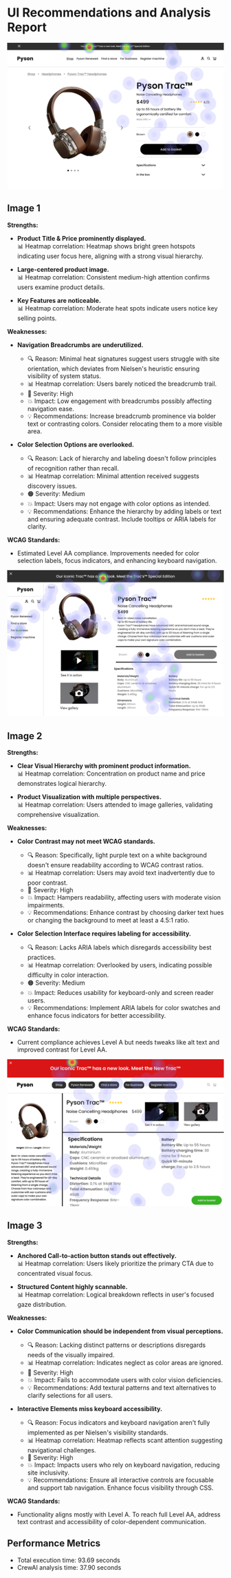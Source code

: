 # UI Recommendations and Analysis Report

![Image 1](heatmaps/p10-1.png)

## Image 1

**Strengths:**
- **Product Title & Price prominently displayed.**  
  📊 Heatmap correlation: Heatmap shows bright green hotspots indicating user focus here, aligning with a strong visual hierarchy.

- **Large-centered product image.**  
  📊 Heatmap correlation: Consistent medium-high attention confirms users examine product details.

- **Key Features are noticeable.**  
  📊 Heatmap correlation: Moderate heat spots indicate users notice key selling points.

**Weaknesses:**
- **Navigation Breadcrumbs are underutilized.**
  - 🔍 Reason: Minimal heat signatures suggest users struggle with site orientation, which deviates from Nielsen's heuristic ensuring visibility of system status.
  - 📊 Heatmap correlation: Users barely noticed the breadcrumb trail.
  - 🔴 Severity: High
  - 💥 Impact: Low engagement with breadcrumbs possibly affecting navigation ease.
  - 💡 Recommendations: Increase breadcrumb prominence via bolder text or contrasting colors. Consider relocating them to a more visible area.

- **Color Selection Options are overlooked.**
  - 🔍 Reason: Lack of hierarchy and labeling doesn't follow principles of recognition rather than recall.
  - 📊 Heatmap correlation: Minimal attention received suggests discovery issues.
  - 🟠 Severity: Medium
  - 💥 Impact: Users may not engage with color options as intended.
  - 💡 Recommendations: Enhance the hierarchy by adding labels or text and ensuring adequate contrast. Include tooltips or ARIA labels for clarity.

**WCAG Standards:**
- Estimated Level AA compliance. Improvements needed for color selection labels, focus indicators, and enhancing keyboard navigation.

![Image 2](heatmaps/p10-2.png)

## Image 2

**Strengths:**
- **Clear Visual Hierarchy with prominent product information.**  
  📊 Heatmap correlation: Concentration on product name and price demonstrates logical hierarchy.

- **Product Visualization with multiple perspectives.**  
  📊 Heatmap correlation: Users attended to image galleries, validating comprehensive visualization.

**Weaknesses:**
- **Color Contrast may not meet WCAG standards.**
  - 🔍 Reason: Specifically, light purple text on a white background doesn't ensure readability according to WCAG contrast ratios.
  - 📊 Heatmap correlation: Users may avoid text inadvertently due to poor contrast.
  - 🔴 Severity: High
  - 💥 Impact: Hampers readability, affecting users with moderate vision impairments.
  - 💡 Recommendations: Enhance contrast by choosing darker text hues or changing the background to meet at least a 4.5:1 ratio.

- **Color Selection Interface requires labeling for accessibility.**
  - 🔍 Reason: Lacks ARIA labels which disregards accessibility best practices.
  - 📊 Heatmap correlation: Overlooked by users, indicating possible difficulty in color interaction.
  - 🟠 Severity: Medium
  - 💥 Impact: Reduces usability for keyboard-only and screen reader users.
  - 💡 Recommendations: Implement ARIA labels for color swatches and enhance focus indicators for better accessibility.

**WCAG Standards:**
- Current compliance achieves Level A but needs tweaks like alt text and improved contrast for Level AA.

![Image 3](heatmaps/p10-3.png)

## Image 3

**Strengths:**
- **Anchored Call-to-action button stands out effectively.**  
  📊 Heatmap correlation: Users likely prioritize the primary CTA due to concentrated visual focus.

- **Structured Content highly scannable.**  
  📊 Heatmap correlation: Logical breakdown reflects in user's focused gaze distribution.

**Weaknesses:**
- **Color Communication should be independent from visual perceptions.**
  - 🔍 Reason: Lacking distinct patterns or descriptions disregards needs of the visually impaired.
  - 📊 Heatmap correlation: Indicates neglect as color areas are ignored.
  - 🔴 Severity: High
  - 💥 Impact: Fails to accommodate users with color vision deficiencies.
  - 💡 Recommendations: Add textural patterns and text alternatives to clarify selections for all users.

- **Interactive Elements miss keyboard accessibility.**
  - 🔍 Reason: Focus indicators and keyboard navigation aren't fully implemented as per Nielsen's visibility standards.
  - 📊 Heatmap correlation: Heatmap reflects scant attention suggesting navigational challenges.
  - 🔴 Severity: High
  - 💥 Impact: Impacts users who rely on keyboard navigation, reducing site inclusivity.
  - 💡 Recommendations: Ensure all interactive controls are focusable and support tab navigation. Enhance focus visibility through CSS.

**WCAG Standards:**
- Functionality aligns mostly with Level A. To reach full Level AA, address text contrast and accessibility of color-dependent communication.

## Performance Metrics
- Total execution time: 93.69 seconds
- CrewAI analysis time: 37.90 seconds

